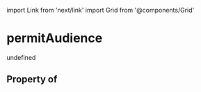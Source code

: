 import Link from 'next/link'
import Grid from '@components/Grid'

# permitAudience

undefined

## Property of



